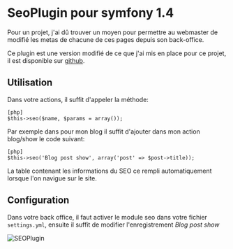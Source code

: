 # SeoPlugin pour symfony 1.4

Pour un projet, j'ai dû trouver un moyen pour permettre au webmaster de modifié les metas de chacune de ces pages depuis son back-office.

Ce plugin est une version modifié de ce que j'ai mis en place pour ce projet, il est disponible sur [github](http://github.com/benji07/SeoPlugin).


## Utilisation

Dans votre actions, il suffit d'appeler la méthode: 

    [php]
    $this->seo($name, $params = array());
    
Par exemple dans pour mon blog il suffit d'ajouter dans mon action blog/show le code suivant:

    [php]
    $this->seo('Blog post show', array('post' => $post->title));
    
La table contenant les informations du SEO ce rempli automatiquement lorsque l'on navigue sur le site.
    
## Configuration

Dans votre back office, il faut activer le module seo dans votre fichier `settings.yml`, ensuite il suffit de modifier l'enregistrement *Blog post show*

![SEOPlugin](http://benjamin.leveque.me/medias/plugins/seo-plugin.png)

